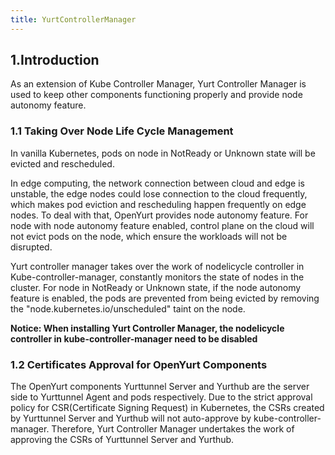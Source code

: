 ```yaml
---
title: YurtControllerManager
---
```





## 1.Introduction

As an extension of Kube Controller Manager, Yurt Controller Manager is used to keep other components functioning properly and provide node autonomy feature.



### 1.1 Taking Over Node Life Cycle Management

In vanilla Kubernetes, pods on node in NotReady or Unknown state will be evicted and rescheduled.

In edge computing, the network connection between cloud and edge is unstable, the edge nodes could lose connection to the cloud frequently,
which makes pod eviction and rescheduling happen frequently on edge nodes. To deal with that, OpenYurt provides node autonomy feature.
For node with node autonomy feature enabled, control plane on the cloud will not evict pods on the node, which ensure the workloads will not be disrupted.

Yurt controller manager takes over the work of nodelicycle controller in Kube-controller-manager, constantly monitors the state of nodes in the cluster.
For node in NotReady or Unknown state, if the node autonomy feature is enabled, the pods are prevented from being evicted by removing the "node.kubernetes.io/unscheduled" taint on the node.



**Notice: When installing Yurt Controller Manager, the nodelicycle controller in kube-controller-manager need to be disabled**



### 1.2 Certificates Approval for OpenYurt Components

The OpenYurt components Yurttunnel Server and Yurthub are the server side to Yurttunnel Agent and pods respectively.
Due to the strict approval policy for CSR(Certificate Signing Request) in Kubernetes,
the CSRs created by Yurttunnel Server and Yurthub will not auto-approve by kube-controller-manager.
Therefore, Yurt Controller Manager undertakes the work of approving the CSRs of Yurttunnel Server and Yurthub.



